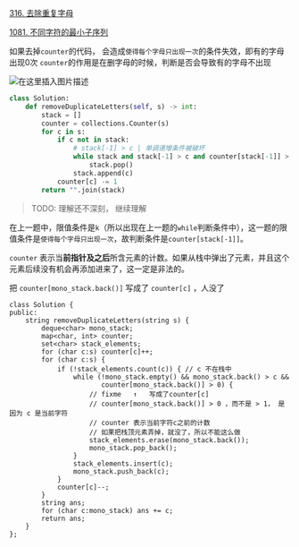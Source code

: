 [316. 去除重复字母](https://leetcode-cn.com/problems/remove-duplicate-letters/)

[1081. 不同字符的最小子序列](https://leetcode-cn.com/problems/smallest-subsequence-of-distinct-characters/)

如果去掉`counter`的代码， 会造成`使得每个字母只出现一次`的条件失效，即有的字母出现0次
`counter`的作用是在删字母的时候，判断是否会导致有的字母不出现

![在这里插入图片描述](https://img-blog.csdnimg.cn/2020112617240327.png)


```python
class Solution:
    def removeDuplicateLetters(self, s) -> int:
        stack = []
        counter = collections.Counter(s)
        for c in s:
            if c not in stack:
                # stack[-1] > c | 单调递增条件被破坏
                while stack and stack[-1] > c and counter[stack[-1]] > 0:
                    stack.pop()
                stack.append(c)
            counter[c] -= 1
        return "".join(stack)
```

>TODO: 理解还不深刻， 继续理解

在上一题中，限值条件是`k`（所以出现在上一题的`while`判断条件中），这一题的限值条件是`使得每个字母只出现一次`，故判断条件是`counter[stack[-1]]`。


`counter` 表示当**前指针及之后**所含元素的计数。如果从栈中弹出了元素，并且这个元素后续没有机会再添加进来了，这一定是非法的。


把 `counter[mono_stack.back()]` 写成了 `counter[c]` ，人没了

```cgo
class Solution {
public:
    string removeDuplicateLetters(string s) {
        deque<char> mono_stack;
        map<char, int> counter;
        set<char> stack_elements;
        for (char c:s) counter[c]++;
        for (char c:s) {
            if (!stack_elements.count(c)) { // c 不在栈中
                while (!mono_stack.empty() && mono_stack.back() > c &&
                       counter[mono_stack.back()] > 0) {
                    // fixme   ↑   写成了counter[c]
                    // counter[mono_stack.back()] > 0 ，而不是 > 1， 是因为 c 是当前字符
                    // counter 表示当前字符c之前的计数
                    // 如果把栈顶元素弄掉，就没了，所以不能这么做
                    stack_elements.erase(mono_stack.back());
                    mono_stack.pop_back();
                }
                stack_elements.insert(c);
                mono_stack.push_back(c);
            }
            counter[c]--;
        }
        string ans;
        for (char c:mono_stack) ans += c;
        return ans;
    }
};
```